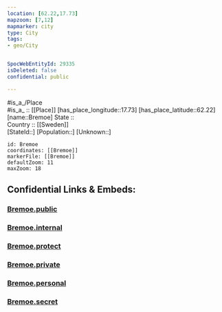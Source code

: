 ```yaml
---
location: [62.22,17.73] 
mapzoom: [7,12] 
mapmarker: city 
type: City
tags:
- geo/City


SpocWebEntityId: 29335
isDeleted: false
confidential: public

---
```

#is_a_/Place  
#is_a_ :: [[Place]] 
[has_place_longitude::17.73] 
[has_place_latitude::62.22] 
[name::Bremoe] 
State ::  
Country :: [[Sweden]]  
[StateId::] 
[Population::] 
[Unknown::] 


```leaflet
id: Bremoe
coordinates: [[Bremoe]] 
markerFile: [[Bremoe]] 
defaultZoom: 11 
maxZoom: 18
```


## Confidential Links & Embeds: 

### [Bremoe.public](/_public/\Earth\Continent\Europe\Europe~North\Sweden\Provinces~Sweden\Västernorrland\CityBremoe.public.md) 

### [Bremoe.internal](/_internal/\Earth\Continent\Europe\Europe~North\Sweden\Provinces~Sweden\Västernorrland\CityBremoe.internal.md) 

### [Bremoe.protect](/_protect/\Earth\Continent\Europe\Europe~North\Sweden\Provinces~Sweden\Västernorrland\CityBremoe.protect.md) 

### [Bremoe.private](/_private/\Earth\Continent\Europe\Europe~North\Sweden\Provinces~Sweden\Västernorrland\CityBremoe.private.md) 

### [Bremoe.personal](/_personal/\Earth\Continent\Europe\Europe~North\Sweden\Provinces~Sweden\Västernorrland\CityBremoe.personal.md) 

### [Bremoe.secret](/_secret/\Earth\Continent\Europe\Europe~North\Sweden\Provinces~Sweden\Västernorrland\CityBremoe.secret.md)

